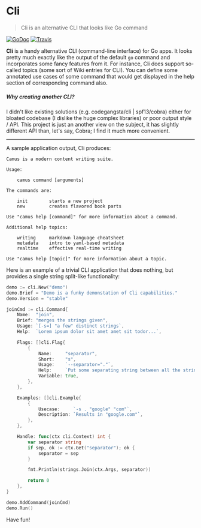 # Cli
>Cli is an alternative CLI that looks like Go command

[![GoDoc](https://godoc.org/github.com/ccpaging/cli?status.svg)](https://godoc.org/github.com/ccpaging/cli)
[![Travis](https://travis-ci.org/ccpaging/cli.svg?branch=master)](https://travis-ci.org/ccpaging/cli)

**Cli** is a handy alternative CLI (command-line interface) for Go apps.
It looks pretty much exactly like the output of the default `go` command and
incorporates some fancy features from it. For instance, Cli does support
so-called topics (some sort of Wiki entries for CLI). You can define some
annotated use cases of some command that would get displayed in the
help section of corresponding command also.

##### Why creating another CLI?
I didn't like existing solutions (e.g. codegangsta/cli | spf13/cobra) either for
bloated codebase (I dislike the huge complex libraries) or poor output
style / API. This project is just an another view on the subject, it has
slightly different API than, let's say, Cobra; I find it much more convenient.
<hr>

A sample application output, Cli produces:
```
Camus is a modern content writing suite.

Usage:

	camus command [arguments]

The commands are:

	init        starts a new project
	new         creates flavored book parts

Use "camus help [command]" for more information about a command.

Additional help topics:

	writing     markdown language cheatsheet
	metadata    intro to yaml-based metadata
	realtime    effective real-time writing

Use "camus help [topic]" for more information about a topic.
```

Here is an example of a trivial CLI application that does nothing,
but provides a single string split-like functionality:
```go
demo := cli.New("demo")
demo.Brief = "Demo is a funky demonstation of Cli capabilities."
demo.Version = "stable"

joinCmd := cli.Command{
	Name:  "join",
	Brief: "merges the strings given",
	Usage: `[-s=] "a few" distinct strings`,
	Help:  `Lorem ipsum dolor sit amet amet sit todor...`,

	Flags: []cli.Flag{
		{
			Name:     "separator",
			Short:    "s",
			Usage:    `--separator="."`,
			Help:     `Put some separating string between all the strings given.`,
			Variable: true,
		},
	},

	Examples: []cli.Example{
		{
			Usecase:     `-s . "google" "com"`,
			Description: `Results in "google.com"`,
		},
	},

	Handle: func(ctx cli.Context) int {
		var separator string
		if sep, ok := ctx.Get("separator"); ok {
			separator = sep
		}

		fmt.Println(strings.Join(ctx.Args, separator))

		return 0
	},
}

demo.AddCommand(joinCmd)
demo.Run()
```

Have fun!

